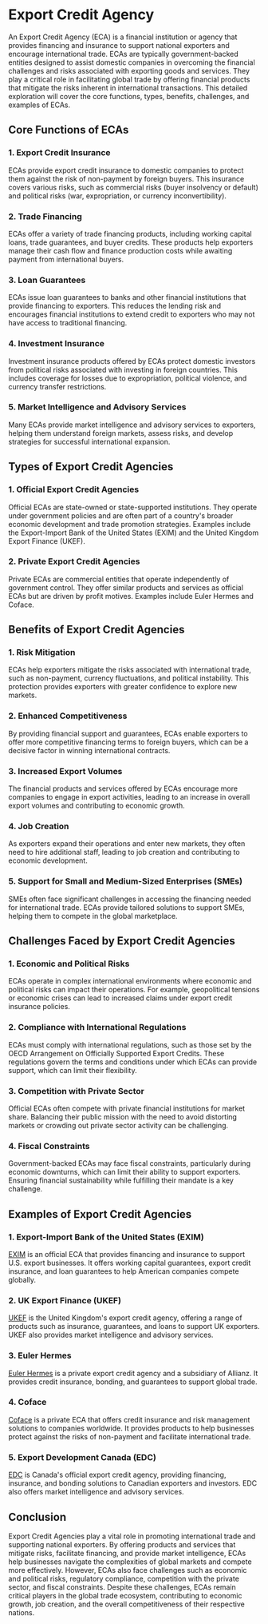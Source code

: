 # Export Credit Agency

An Export Credit Agency (ECA) is a financial institution or agency that provides financing and insurance to support national exporters and encourage international trade. ECAs are typically government-backed entities designed to assist domestic companies in overcoming the financial challenges and risks associated with exporting goods and services. They play a critical role in facilitating global trade by offering financial products that mitigate the risks inherent in international transactions. This detailed exploration will cover the core functions, types, benefits, challenges, and examples of ECAs.

## Core Functions of ECAs

### 1. Export Credit Insurance
ECAs provide export credit insurance to domestic companies to protect them against the risk of non-payment by foreign buyers. This insurance covers various risks, such as commercial risks (buyer insolvency or default) and political risks (war, expropriation, or currency inconvertibility).

### 2. Trade Financing
ECAs offer a variety of trade financing products, including working capital loans, trade guarantees, and buyer credits. These products help exporters manage their cash flow and finance production costs while awaiting payment from international buyers.

### 3. Loan Guarantees
ECAs issue loan guarantees to banks and other financial institutions that provide financing to exporters. This reduces the lending risk and encourages financial institutions to extend credit to exporters who may not have access to traditional financing.

### 4. Investment Insurance
Investment insurance products offered by ECAs protect domestic investors from political risks associated with investing in foreign countries. This includes coverage for losses due to expropriation, political violence, and currency transfer restrictions.

### 5. Market Intelligence and Advisory Services
Many ECAs provide market intelligence and advisory services to exporters, helping them understand foreign markets, assess risks, and develop strategies for successful international expansion.

## Types of Export Credit Agencies

### 1. Official Export Credit Agencies
Official ECAs are state-owned or state-supported institutions. They operate under government policies and are often part of a country's broader economic development and trade promotion strategies. Examples include the Export-Import Bank of the United States (EXIM) and the United Kingdom Export Finance (UKEF).

### 2. Private Export Credit Agencies
Private ECAs are commercial entities that operate independently of government control. They offer similar products and services as official ECAs but are driven by profit motives. Examples include Euler Hermes and Coface.

## Benefits of Export Credit Agencies

### 1. Risk Mitigation
ECAs help exporters mitigate the risks associated with international trade, such as non-payment, currency fluctuations, and political instability. This protection provides exporters with greater confidence to explore new markets.

### 2. Enhanced Competitiveness
By providing financial support and guarantees, ECAs enable exporters to offer more competitive financing terms to foreign buyers, which can be a decisive factor in winning international contracts.

### 3. Increased Export Volumes
The financial products and services offered by ECAs encourage more companies to engage in export activities, leading to an increase in overall export volumes and contributing to economic growth.

### 4. Job Creation
As exporters expand their operations and enter new markets, they often need to hire additional staff, leading to job creation and contributing to economic development.

### 5. Support for Small and Medium-Sized Enterprises (SMEs)
SMEs often face significant challenges in accessing the financing needed for international trade. ECAs provide tailored solutions to support SMEs, helping them to compete in the global marketplace.

## Challenges Faced by Export Credit Agencies

### 1. Economic and Political Risks
ECAs operate in complex international environments where economic and political risks can impact their operations. For example, geopolitical tensions or economic crises can lead to increased claims under export credit insurance policies.

### 2. Compliance with International Regulations
ECAs must comply with international regulations, such as those set by the OECD Arrangement on Officially Supported Export Credits. These regulations govern the terms and conditions under which ECAs can provide support, which can limit their flexibility.

### 3. Competition with Private Sector
Official ECAs often compete with private financial institutions for market share. Balancing their public mission with the need to avoid distorting markets or crowding out private sector activity can be challenging.

### 4. Fiscal Constraints
Government-backed ECAs may face fiscal constraints, particularly during economic downturns, which can limit their ability to support exporters. Ensuring financial sustainability while fulfilling their mandate is a key challenge.

## Examples of Export Credit Agencies

### 1. Export-Import Bank of the United States (EXIM)
[EXIM](https://www.exim.gov) is an official ECA that provides financing and insurance to support U.S. export businesses. It offers working capital guarantees, export credit insurance, and loan guarantees to help American companies compete globally.

### 2. UK Export Finance (UKEF)
[UKEF](https://www.gov.uk/government/organisations/uk-export-finance) is the United Kingdom's export credit agency, offering a range of products such as insurance, guarantees, and loans to support UK exporters. UKEF also provides market intelligence and advisory services.

### 3. Euler Hermes
[Euler Hermes](https://www.eulerhermes.com) is a private export credit agency and a subsidiary of Allianz. It provides credit insurance, bonding, and guarantees to support global trade.

### 4. Coface
[Coface](https://www.coface.com) is a private ECA that offers credit insurance and risk management solutions to companies worldwide. It provides products to help businesses protect against the risks of non-payment and facilitate international trade.

### 5. Export Development Canada (EDC)
[EDC](https://www.edc.ca) is Canada's official export credit agency, providing financing, insurance, and bonding solutions to Canadian exporters and investors. EDC also offers market intelligence and advisory services.

## Conclusion

Export Credit Agencies play a vital role in promoting international trade and supporting national exporters. By offering products and services that mitigate risks, facilitate financing, and provide market intelligence, ECAs help businesses navigate the complexities of global markets and compete more effectively. However, ECAs also face challenges such as economic and political risks, regulatory compliance, competition with the private sector, and fiscal constraints. Despite these challenges, ECAs remain critical players in the global trade ecosystem, contributing to economic growth, job creation, and the overall competitiveness of their respective nations.